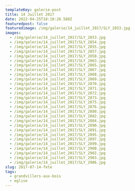 ```yaml
---
templateKey: galerie-post
title: 14 Juillet 2017
date: 2022-04-25T18:10:28.588Z
featuredpost: false
featuredimage: /img/galerie/14_juillet_2017/SLY_2853.jpg
images:
  - /img/galerie/14_juillet_2017/SLY_2853.jpg
  - /img/galerie/14_juillet_2017/SLY_2854.jpg
  - /img/galerie/14_juillet_2017/SLY_2855.jpg
  - /img/galerie/14_juillet_2017/SLY_2857.jpg
  - /img/galerie/14_juillet_2017/SLY_2858.jpg
  - /img/galerie/14_juillet_2017/SLY_2863.jpg
  - /img/galerie/14_juillet_2017/SLY_2865.jpg
  - /img/galerie/14_juillet_2017/SLY_2867.jpg
  - /img/galerie/14_juillet_2017/SLY_2868.jpg
  - /img/galerie/14_juillet_2017/SLY_2869.jpg
  - /img/galerie/14_juillet_2017/SLY_2870.jpg
  - /img/galerie/14_juillet_2017/SLY_2871.jpg
  - /img/galerie/14_juillet_2017/SLY_2872.jpg
  - /img/galerie/14_juillet_2017/SLY_2873.jpg
  - /img/galerie/14_juillet_2017/SLY_2875.jpg
  - /img/galerie/14_juillet_2017/SLY_2876.jpg
  - /img/galerie/14_juillet_2017/SLY_2880.jpg
  - /img/galerie/14_juillet_2017/SLY_2882.jpg
  - /img/galerie/14_juillet_2017/SLY_2884.jpg
  - /img/galerie/14_juillet_2017/SLY_2890.jpg
  - /img/galerie/14_juillet_2017/SLY_2891.jpg
  - /img/galerie/14_juillet_2017/SLY_2895.jpg
  - /img/galerie/14_juillet_2017/SLY_2897.jpg
  - /img/galerie/14_juillet_2017/SLY_2899.jpg
  - /img/galerie/14_juillet_2017/SLY_2900.jpg
  - /img/galerie/14_juillet_2017/SLY_2902.jpg
  - /img/galerie/14_juillet_2017/SLY_2903.jpg
  - /img/galerie/14_juillet_2017/SLY_2906.jpg
slug: 2017-07-14-fete
tags:
  - grandvillers-aux-bois
  - eglise
---
```

